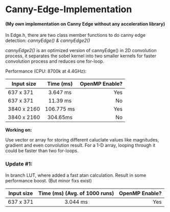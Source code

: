 # Canny-Edge-Implementation
#### (My own implementation on Canny Edge without any acceleration library)

In Edge.h, there are two class member functions to do canny edge detection: *cannyEdge() & cannyEdge2()*

*cannyEdge2()* is an optimized version of cannyEdge() in 2D convolution process, it separates the sobel kernel into two smaller kernels for faster convolution process and reduces one for-loop.

Performance (CPU: 8700k at 4.4GHz): 

| Input size    |  Time (ms)    | OpenMP Enable?  |
| ------------- |:-------------:| -----:|
| 637 x 371     |  3.647 ms     | Yes |
| 637 x 371     |  11.39 ms     |   No |
| 3840 x 2160   |  106.775 ms     |   Yes |
| 3840 x 2160   | 304.65ms      |    No |

**Working on:**

Use vector or array for storing different caluclate values like magnitudes, gradient and even convolution result. For a 1-D array, looping through it could be faster than two for-loops.



### Update #1:

In branch LUT, where added a fast atan calculation. Result in some performance boost. (But minor fixs exist)

| Input size    |  Time (ms) (Avg. of 1000 runs)   | OpenMP Enable?  |
| ------------- |:-------------:| -----:|
| 637 x 371     |  3.044 ms     | Yes |
